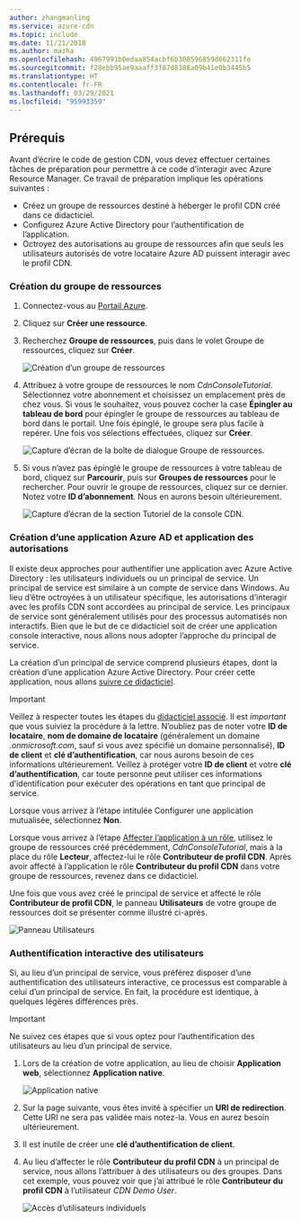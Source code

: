 ```yaml
---
author: zhangmanling
ms.service: azure-cdn
ms.topic: include
ms.date: 11/21/2018
ms.author: mazha
ms.openlocfilehash: 4967991b0edaa854acbf6b308596859d662311fe
ms.sourcegitcommit: f28ebb95ae9aaaff3f87d8388a09b41e0b3445b5
ms.translationtype: HT
ms.contentlocale: fr-FR
ms.lasthandoff: 03/29/2021
ms.locfileid: "95993359"
---
```

## <a name="prerequisites"></a>Prérequis
Avant d’écrire le code de gestion CDN, vous devez effectuer certaines tâches de préparation pour permettre à ce code d’interagir avec Azure Resource Manager. Ce travail de préparation implique les opérations suivantes :

* Créez un groupe de ressources destiné à héberger le profil CDN créé dans ce didacticiel.
* Configurez Azure Active Directory pour l’authentification de l’application.
* Octroyez des autorisations au groupe de ressources afin que seuls les utilisateurs autorisés de votre locataire Azure AD puissent interagir avec le profil CDN.

### <a name="creating-the-resource-group"></a>Création du groupe de ressources
1. Connectez-vous au [Portail Azure](https://portal.azure.com).
2. Cliquez sur **Créer une ressource**.
3. Recherchez **Groupe de ressources**, puis dans le volet Groupe de ressources, cliquez sur **Créer**.

    ![Création d’un groupe de ressources](./media/cdn-app-dev-prep/cdn-new-rg-1-include.png)
3. Attribuez à votre groupe de ressources le nom *CdnConsoleTutorial*.  Sélectionnez votre abonnement et choisissez un emplacement près de chez vous.  Si vous le souhaitez, vous pouvez cocher la case **Épingler au tableau de bord** pour épingler le groupe de ressources au tableau de bord dans le portail.  Une fois épinglé, le groupe sera plus facile à repérer.  Une fois vos sélections effectuées, cliquez sur **Créer**.

    ![Capture d’écran de la boîte de dialogue Groupe de ressources.](./media/cdn-app-dev-prep/cdn-new-rg-2-include.png)
4. Si vous n’avez pas épinglé le groupe de ressources à votre tableau de bord, cliquez sur **Parcourir**, puis sur **Groupes de ressources** pour le rechercher.  Pour ouvrir le groupe de ressources, cliquez sur ce dernier.  Notez votre **ID d’abonnement**. Nous en aurons besoin ultérieurement.

    ![Capture d’écran de la section Tutoriel de la console CDN.](./media/cdn-app-dev-prep/cdn-subscription-id-include.png)

### <a name="creating-the-azure-ad-application-and-applying-permissions"></a>Création d’une application Azure AD et application des autorisations
Il existe deux approches pour authentifier une application avec Azure Active Directory : les utilisateurs individuels ou un principal de service. Un principal de service est similaire à un compte de service dans Windows.  Au lieu d’être octroyées à un utilisateur spécifique, les autorisations d’interagir avec les profils CDN sont accordées au principal de service.  Les principaux de service sont généralement utilisés pour des processus automatisés non interactifs.  Bien que le but de ce didacticiel soit de créer une application console interactive, nous allons nous adopter l’approche du principal de service.

La création d’un principal de service comprend plusieurs étapes, dont la création d’une application Azure Active Directory.  Pour créer cette application, nous allons [suivre ce didacticiel](../articles/active-directory/develop/howto-create-service-principal-portal.md).

> [!IMPORTANT]
> Veillez à respecter toutes les étapes du [didacticiel associé](../articles/active-directory/develop/howto-create-service-principal-portal.md).  Il est *important* que vous suiviez la procédure à la lettre.  N’oubliez pas de noter votre **ID de locataire**, **nom de domaine de locataire** (généralement un domaine *.onmicrosoft.com*, sauf si vous avez spécifié un domaine personnalisé), **ID de client** et **clé d’authentification**, car nous aurons besoin de ces informations ultérieurement.  Veillez à protéger votre **ID de client** et votre **clé d’authentification**, car toute personne peut utiliser ces informations d’identification pour exécuter des opérations en tant que principal de service.
>
> Lorsque vous arrivez à l’étape intitulée Configurer une application mutualisée, sélectionnez **Non**.
>
> Lorsque vous arrivez à l’étape [Affecter l’application à un rôle](../articles/active-directory/develop/howto-create-service-principal-portal.md#assign-a-role-to-the-application), utilisez le groupe de ressources créé précédemment, *CdnConsoleTutorial*, mais à la place du rôle **Lecteur**, affectez-lui le rôle **Contributeur de profil CDN**.  Après avoir affecté à l’application le rôle **Contributeur du profil CDN** dans votre groupe de ressources, revenez dans ce didacticiel. 
>
>

Une fois que vous avez créé le principal de service et affecté le rôle **Contributeur de profil CDN**, le panneau **Utilisateurs** de votre groupe de ressources doit se présenter comme illustré ci-après.

![Panneau Utilisateurs](./media/cdn-app-dev-prep/cdn-service-principal-include.png)

### <a name="interactive-user-authentication"></a>Authentification interactive des utilisateurs
Si, au lieu d’un principal de service, vous préférez disposer d’une authentification des utilisateurs interactive, ce processus est comparable à celui d’un principal de service.  En fait, la procédure est identique, à quelques légères différences près.

> [!IMPORTANT]
> Ne suivez ces étapes que si vous optez pour l’authentification des utilisateurs au lieu d’un principal de service.
>
>

1. Lors de la création de votre application, au lieu de choisir **Application web**, sélectionnez **Application native**.

    ![Application native](./media/cdn-app-dev-prep/cdn-native-application-include.png)
2. Sur la page suivante, vous êtes invité à spécifier un **URI de redirection**.  Cette URI ne sera pas validée mais notez-la. Vous en aurez besoin ultérieurement.
3. Il est inutile de créer une **clé d’authentification de client**.
4. Au lieu d’affecter le rôle **Contributeur du profil CDN** à un principal de service, nous allons l’attribuer à des utilisateurs ou des groupes.  Dans cet exemple, vous pouvez voir que j’ai attribué le rôle **Contributeur du profil CDN** à l’utilisateur *CDN Demo User*.  

    ![Accès d’utilisateurs individuels](./media/cdn-app-dev-prep/cdn-aad-user-include.png)
